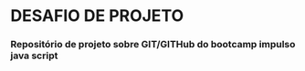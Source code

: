 # **DESAFIO DE PROJETO**
### Repositório de projeto sobre GIT/GITHub do bootcamp impulso java script

